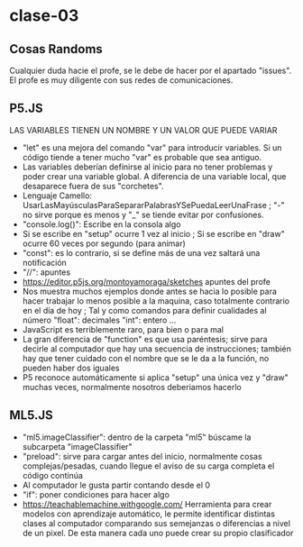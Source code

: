 # clase-03

## Cosas Randoms

Cualquier duda hacie el profe, se le debe de hacer por el apartado "issues". El profe es muy diligente con sus redes de comunicaciones.

## P5.JS
LAS VARIABLES TIENEN UN NOMBRE Y UN VALOR QUE PUEDE VARIAR
* "let" es una mejora del comando "var" para introducir variables. Si un código tiende a tener mucho "var" es probable que sea antiguo.
* Las variables deberían definirse al inicio para no tener problemas y poder crear una variable global. A diferencia de una variable local, que desaparece fuera de sus "corchetes".
* Lenguaje Camello: UsarLasMayúsculasParaSepararPalabrasYSePuedaLeerUnaFrase ; "-" no sirve porque es menos y "_" se tiende evitar por confusiones.
* "console.log()": Escribe en la consola algo
* Si se escribe en "setup" ocurre 1 vez al inicio ; Si se escribe en "draw" ocurre 60 veces por segundo (para animar)
* "const": es lo contrario, si se define más de una vez saltará una notificación
* "//": apuntes
* <https://editor.p5js.org/montoyamoraga/sketches> apuntes del profe
* Nos muestra muchos ejemplos donde antes se hacia lo posible para hacer trabajar lo menos posible a la maquina, caso totalmente contrario en el día de hoy ; Tal y como comandos para definir cualidades al número "float": decimales "int": entero ...
* JavaScript es terriblemente raro, para bien o para mal
* La gran diferencia de "function" es que usa paréntesis; sirve para decirle al computador que hay una secuencia de instrucciones; también hay que tener cuidado con el nombre que se le da a la función, no pueden haber dos iguales
* P5 reconoce automáticamente si aplica "setup" una única vez y "draw" muchas veces, normalmente nosotros deberiamos hacerlo

## ML5.JS
* "ml5.imageClassifier": dentro de la carpeta "ml5" búscame la subcarpeta "imageClassifier"
* "preload": sirve para cargar antes del inicio, normalmente cosas complejas/pesadas, cuando llegue el aviso de su carga completa el código continúa
* Al computador le gusta partir contando desde el 0
* "if": poner condiciones para hacer algo
* <https://teachablemachine.withgoogle.com/> Herramienta para crear modelos con aprendizaje automático, le permite identificar distintas clases al computador comparando sus semejanzas o diferencias a nivel de un pixel. De esta manera cada uno puede crear su propio clasificador

